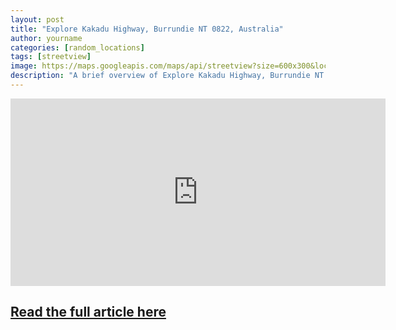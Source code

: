 ```yaml
---
layout: post
title: "Explore Kakadu Highway, Burrundie NT 0822, Australia"
author: yourname
categories: [random_locations]
tags: [streetview]
image: https://maps.googleapis.com/maps/api/streetview?size=600x300&location=-13.6496882,132.130589&key=AIzaSyCyMtwXYk9B13Tiqh4ikTwxEaMDv3H-ARw
description: "A brief overview of Explore Kakadu Highway, Burrundie NT 0822, Australia."
---
```


<iframe
    width="600"
    height="300"
    src="https://www.google.com/maps/embed/v1/streetview?key=AIzaSyCyMtwXYk9B13Tiqh4ikTwxEaMDv3H-ARw&location=-13.6496882,132.130589"
    frameborder="0"
    style="border:0"
    allowfullscreen>
</iframe>

## [Read the full article here](https://www.google.com/maps/@-13.6496882,132.130589,14z?hl=en)